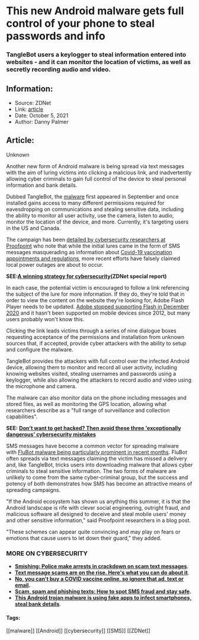 # This new Android malware gets full control of your phone to steal passwords and info
### TangleBot users a keylogger to steal information entered into websites - and it can monitor the location of victims, as well as secretly recording audio and video.

## Information:
+ Source: ZDNet
+ Link: [article](https://www.zdnet.com/article/this-new-android-malware-gets-full-control-of-your-phone-to-steal-passwords-and-info/)
+ Date: October 5, 2021
+ Author: Danny Palmer


## Article:
Unknown

Another new form of Android malware is being spread via text messages with the aim of luring victims into clicking a malicious link, and inadvertently allowing cyber criminals to gain full control of the device to steal personal information and bank details.  

Dubbed TangleBot, the [malware](https://www.zdnet.com/article/what-is-malware-everything-you-need-to-know-about-viruses-trojans-and-malicious-software/) first appeared in September and once installed gains access to many different permissions required for eavesdropping on communications and stealing sensitive data, including the ability to monitor all user activity, use the camera, listen to audio, monitor the location of the device, and more. Currently, it's targeting users in the US and Canada.  


The campaign has been [detailed by cybersecurity researchers at Proofpoint](https://www.proofpoint.com/us/blog/threat-insight/mobile-malware-tanglebot-untangled) who note that while the initial lures came in the form of SMS messages masquerading as information about [Covid-19 vaccination appointments and regulations](https://www.zdnet.com/article/pandemic-threats-the-common-threads-in-covid-19-scams-criminal-schemes/), more recent efforts have falsely claimed local power outages are about to occur.  

**SEE:**[**A winning strategy for cybersecurity**](http://www.zdnet.com/topic/a-winning-strategy-for-cybersecurity/)**(ZDNet special report)** 

In each case, the potential victim is encouraged to follow a link referencing the subject of the lure for more information. If they do, they're told that in order to view the content on the website they're looking for, Adobe Flash Player needs to be updated. [Adobe stopped supporting Flash in December 2020](https://www.zdnet.com/article/adobe-flash-is-over-the-end-has-finally-arrived-as-adobe-starts-blocking-flash-content/) and it hasn't been supported on mobile devices since 2012, but many users probably won't know this.  

Clicking the link leads victims through a series of nine dialogue boxes requesting acceptance of the permissions and installation from unknown sources that, if accepted, provide cyber attackers with the ability to setup and configure the malware.  

TangleBot provides the attackers with full control over the infected Android device, allowing them to monitor and record all user activity, including knowing websites visited, stealing usernames and passwords using a keylogger, while also allowing the attackers to record audio and video using the microphone and camera.   






The malware can also monitor data on the phone including messages and stored files, as well as monitoring the GPS location, allowing what researchers describe as a "full range of surveillance and collection capabilities".  

**SEE:** [**Don't want to get hacked? Then avoid these three 'exceptionally dangerous' cybersecurity mistakes**](https://www.zdnet.com/article/dont-want-to-get-hacked-then-avoid-these-three-exceptionally-dangerous-cybersecurity-mistakes/)

SMS messages have become a common vector for spreading malware with [FluBot malware being particularly prominent in recent months](https://www.zdnet.com/article/password-stealing-android-malware-tricks-you-into-downloading-it-by-claiming-your-phone-is-already-infected/). FluBot often spreads via text messages claiming the victim has missed a delivery and, like TangleBot, tricks users into downloading malware that allows cyber criminals to steal sensitive information. The two forms of malware are unlikely to come from the same cyber-criminal group, but the success and potency of both demonstrates how SMS has become an attractive means of spreading campaigns.  

"If the Android ecosystem has shown us anything this summer, it is that the Android landscape is rife with clever social engineering, outright fraud, and malicious software all designed to deceive and steal mobile users' money and other sensitive information," said Proofpoint researchers in a blog post.  

"These schemes can appear quite convincing and may play on fears or emotions that cause users to let down their guard," they added.  

###  **MORE ON CYBERSECURITY**

* [**Smishing: Police make arrests in crackdown on scam text messages**](https://www.zdnet.com/article/smishing-police-make-arrests-in-crackdown-on-scam-text-messages/).
* [**Text message scams are on the rise. Here's what you can do about it**](https://www.cnet.com/tech/mobile/text-message-spam-scams-on-the-rise-how-to-stop-spam/).
* **[**No, you can't buy a COVID vaccine online, so ignore that ad, text or email**](https://www.cnet.com/news/phishing-scams-use-the-promise-of-covid-19-vaccines-to-trick-you/).**
* **[**Scam, spam and phishing texts: How to spot SMS fraud and stay safe**](https://www.zdnet.com/article/scam-spam-and-phishing-texts-how-to-spot-sms-fraud-and-stay-safe/).**
* [**This Android trojan malware is using fake apps to infect smartphones, steal bank details**](https://www.zdnet.com/article/this-android-trojan-malware-is-using-fake-apps-to-infect-smartphones-steal-bank-details/).
  





#### Tags:
[[malware]] [[Android]] [[cybersecurity]] [[SMS]] [[ZDNet]]
